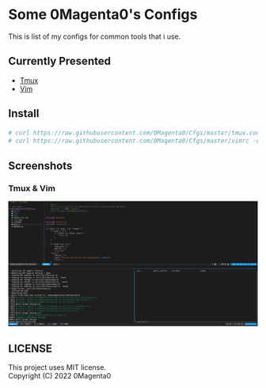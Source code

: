 # Some 0Magenta0's Configs

This is list of my configs for common tools that i use.

## Currently Presented
* [Tmux](https://github.com/0Magenta0/Cfgs/blob/master/tmux.conf)
* [Vim](https://github.com/0Magenta0/Cfgs/blob/master/vimrc)

## Install
```bash
# curl https://raw.githubusercontent.com/0Magenta0/Cfgs/master/tmux.conf -o /etc/tmux.conf
# curl https://raw.githubusercontent.com/0Magenta0/Cfgs/master/vimrc -o /etc/vimrc
```

## Screenshots
### Tmux & Vim
![](screenshots/tmux-vim.png?raw=true)

## LICENSE
This project uses MIT license.  
Copyright (C) 2022 0Magenta0


